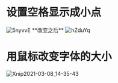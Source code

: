 # 设置空格显示成小点
<img src='http://anki20210221.xuexihaike.com/uPic/5nyvvE.png' alt='5nyvvE'/>
**改变之后**
<img src='http://anki20210221.xuexihaike.com/uPic/hZduYq.png' alt='hZduYq'/>

# 用鼠标改变字体的大小
<img src='http://anki20210221.xuexihaike.com/uPic/Xnip2021-03-08_14-35-43.jpg' alt='Xnip2021-03-08_14-35-43'/>
